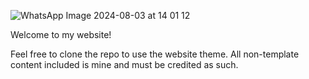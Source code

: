 ![WhatsApp Image 2024-08-03 at 14 01 12](https://github.com/user-attachments/assets/eb576381-7538-42e5-9365-06dd2bb43f90)

Welcome to my website! 

Feel free to clone the repo to use the website theme. All non-template content included is mine and must be credited as such.
